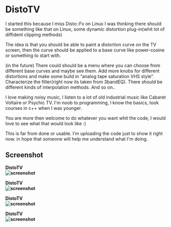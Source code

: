 DistoTV
===========
I started this because I miss Disto::Fx on Linux
I was thinking there should be something like that on Linux,
some dynamic distortion plug-in(whit lot of diffident clipping methods)

The idea is that you should be able to paint a distortion curve on the TV screen,
then the curve should be applied to a base curve like power-cosine or something to start with.

(in the future)
There could should be a menu where you can choose from different base curves and maybe see them.
Add more knobs for different distortions and make some build in “analog tape saturation VHS style”.
Characterize the filter(right now its taken from 3bandEQ). There should be different kinds of interpolation methods.
And so on..

I love making noisy music, I listen to a lot of old industrial music like Cabaret Voltaire or Psychic TV.
I'm noob to programming, I know the basics, took courses in c++ when I was younger.

You are more then welcome to do whatever you want whit the code, I would love to see what that would look like :)

This is far from done or usable.
I'm uploading the code just to show it right now.
in hope that someone will help me understand what
I'm doing.

Screenshot
-----------
<b>

DistoTV<br/>
![screenshot](https://raw.githubusercontent.com/martinbangens/DistoTV/master/plugins/DistoTV/Screenshot1.png "DistoTV")

DistoTV<br/>
![screenshot](https://raw.githubusercontent.com/martinbangens/DistoTV/master/plugins/DistoTV/Screenshot2.png "DistoTV")

DistoTV<br/>
![screenshot](https://raw.githubusercontent.com/martinbangens/DistoTV/master/plugins/DistoTV/Screenshot3.png "DistoTV")

DistoTV<br/>
![screenshot](https://raw.githubusercontent.com/martinbangens/DistoTV/master/plugins/DistoTV/Screenshot4.png "DistoTV")

</b>
